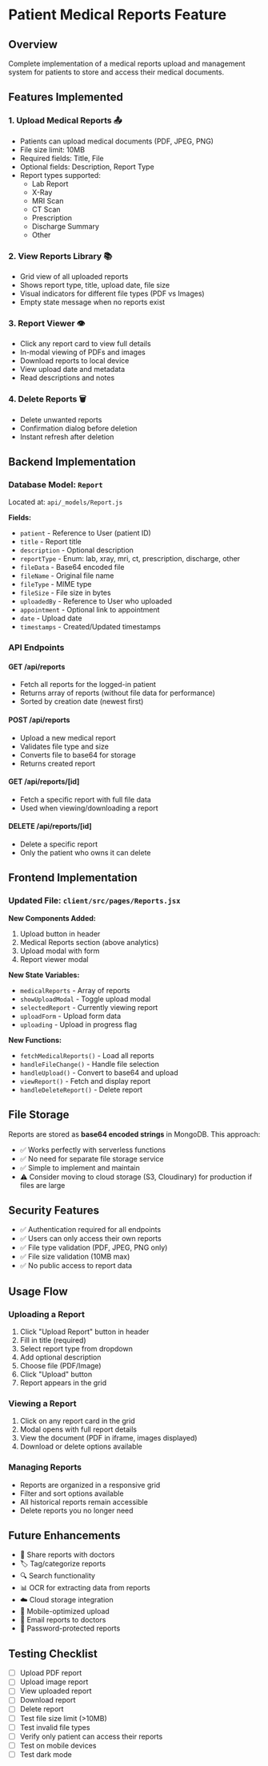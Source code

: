 # Patient Medical Reports Feature

## Overview
Complete implementation of a medical reports upload and management system for patients to store and access their medical documents.

## Features Implemented

### 1. **Upload Medical Reports** 📤
- Patients can upload medical documents (PDF, JPEG, PNG)
- File size limit: 10MB
- Required fields: Title, File
- Optional fields: Description, Report Type
- Report types supported:
  - Lab Report
  - X-Ray
  - MRI Scan
  - CT Scan
  - Prescription
  - Discharge Summary
  - Other

### 2. **View Reports Library** 📚
- Grid view of all uploaded reports
- Shows report type, title, upload date, file size
- Visual indicators for different file types (PDF vs Images)
- Empty state message when no reports exist

### 3. **Report Viewer** 👁️
- Click any report card to view full details
- In-modal viewing of PDFs and images
- Download reports to local device
- View upload date and metadata
- Read descriptions and notes

### 4. **Delete Reports** 🗑️
- Delete unwanted reports
- Confirmation dialog before deletion
- Instant refresh after deletion

## Backend Implementation

### Database Model: `Report`
Located at: `api/_models/Report.js`

**Fields:**
- `patient` - Reference to User (patient ID)
- `title` - Report title
- `description` - Optional description
- `reportType` - Enum: lab, xray, mri, ct, prescription, discharge, other
- `fileData` - Base64 encoded file
- `fileName` - Original file name
- `fileType` - MIME type
- `fileSize` - File size in bytes
- `uploadedBy` - Reference to User who uploaded
- `appointment` - Optional link to appointment
- `date` - Upload date
- `timestamps` - Created/Updated timestamps

### API Endpoints

#### **GET /api/reports**
- Fetch all reports for the logged-in patient
- Returns array of reports (without file data for performance)
- Sorted by creation date (newest first)

#### **POST /api/reports**
- Upload a new medical report
- Validates file type and size
- Converts file to base64 for storage
- Returns created report

#### **GET /api/reports/[id]**
- Fetch a specific report with full file data
- Used when viewing/downloading a report

#### **DELETE /api/reports/[id]**
- Delete a specific report
- Only the patient who owns it can delete

## Frontend Implementation

### Updated File: `client/src/pages/Reports.jsx`

**New Components Added:**
1. Upload button in header
2. Medical Reports section (above analytics)
3. Upload modal with form
4. Report viewer modal

**New State Variables:**
- `medicalReports` - Array of reports
- `showUploadModal` - Toggle upload modal
- `selectedReport` - Currently viewing report
- `uploadForm` - Upload form data
- `uploading` - Upload in progress flag

**New Functions:**
- `fetchMedicalReports()` - Load all reports
- `handleFileChange()` - Handle file selection
- `handleUpload()` - Convert to base64 and upload
- `viewReport()` - Fetch and display report
- `handleDeleteReport()` - Delete report

## File Storage
Reports are stored as **base64 encoded strings** in MongoDB. This approach:
- ✅ Works perfectly with serverless functions
- ✅ No need for separate file storage service
- ✅ Simple to implement and maintain
- ⚠️ Consider moving to cloud storage (S3, Cloudinary) for production if files are large

## Security Features
- ✅ Authentication required for all endpoints
- ✅ Users can only access their own reports
- ✅ File type validation (PDF, JPEG, PNG only)
- ✅ File size validation (10MB max)
- ✅ No public access to report data

## Usage Flow

### Uploading a Report
1. Click "Upload Report" button in header
2. Fill in title (required)
3. Select report type from dropdown
4. Add optional description
5. Choose file (PDF/Image)
6. Click "Upload" button
7. Report appears in the grid

### Viewing a Report
1. Click on any report card in the grid
2. Modal opens with full report details
3. View the document (PDF in iframe, images displayed)
4. Download or delete options available

### Managing Reports
- Reports are organized in a responsive grid
- Filter and sort options available
- All historical reports remain accessible
- Delete reports you no longer need

## Future Enhancements
- 🔄 Share reports with doctors
- 🏷️ Tag/categorize reports
- 🔍 Search functionality
- 📊 OCR for extracting data from reports
- ☁️ Cloud storage integration
- 📱 Mobile-optimized upload
- 📧 Email reports to doctors
- 🔐 Password-protected reports

## Testing Checklist
- [ ] Upload PDF report
- [ ] Upload image report
- [ ] View uploaded report
- [ ] Download report
- [ ] Delete report
- [ ] Test file size limit (>10MB)
- [ ] Test invalid file types
- [ ] Verify only patient can access their reports
- [ ] Test on mobile devices
- [ ] Test dark mode
